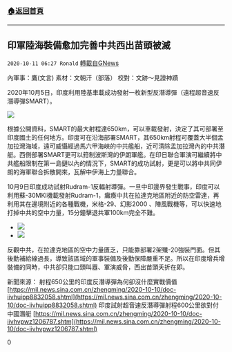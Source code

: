 ###  [:house:返回首頁](https://github.com/ourhimalayas/txt)
---

## 印軍陸海裝備愈加完善中共西出苗頭被滅
`2020-10-11 06:27 Ronald` [轉載自GNews](https://gnews.org/zh-hant/417295/)

內軍事：鷹(文言)      素材：文朝汗（部落）       校對：文跡～見證神蹟

2020年10月5日，印度利用陸基車載成功發射一枚新型反潛導彈（遠程超音速反潛導彈SMART）。

![]()![](https://s3.amazonaws.com/gnews-media-offload/wp-content/uploads/2020/10/11060220/PSX_20201011_143632.jpg)

根據公開資料，SMART的最大射程達650km，可以車載發射，決定了其可部署至印度國土的任何地方。印度可在沿海部署SMART，其650km射程可覆蓋大半個孟加拉灣海域，遠可威懾經過馬六甲海峽的中共艦船，近可清除孟加拉灣內的中共潛艇。西側部署SMART更可以箝制波斯灣的伊朗軍艦。在印日聯合軍演可繼續將中共艦船限制在第一島鏈以內的情況下，SMART的成功試射，更是可以將中共同伊朗的海軍聯合拆散開來，瓦解中伊海上力量聯合。

10月9日印度成功試射Rudram-1反輻射導彈。一旦中印邊界發生戰事，印度可以利用蘇-30MKI機載發射Rudram-1，癱瘓中共在拉達克地區附近的防空雷達，再利用其在邊境附近的各種戰機，米格-29、幻影2000 、陣風戰機等，可以快速地打掉中共的空中力量，15分鐘擊退共軍100km完全不難。

- ![]()![](https://s3.amazonaws.com/gnews-media-offload/wp-content/uploads/2020/10/11060258/PSX_20201011_143546.jpg)
- ![]()![](https://s3.amazonaws.com/gnews-media-offload/wp-content/uploads/2020/10/11060312/PSX_20201011_143605.jpg)


反觀中共，在拉達克地區的空中力量匱乏，只能靠部署2架殲-20強裝門面。但其後勤補給線過長，導致該區域的軍事裝備及後勤保障嚴重不足。所以在印度增兵增裝備的同時，中共卻只能口頭叫囂、軍演威脅，西出苗頭夭折在即。

新聞來源：
射程650公里的印度反潛導彈為何卻沒什麼實戰價值
[https://mil.news.sina.com.cn/zhengming/2020-10-10/doc-iivhuipp8832058.shtml](https://mil.news.sina.com.cn/zhengming/2020-10-10/doc-iivhuipp8832058.shtml)
印度試射超音速反潛導彈射程600公里欲對付中國潛艇
[https://mil.news.sina.com.cn/zhengming/2020-10-10/doc-iivhvpwz1206787.shtm](https://mil.news.sina.com.cn/zhengming/2020-10-10/doc-iivhvpwz1206787.shtml)

0
